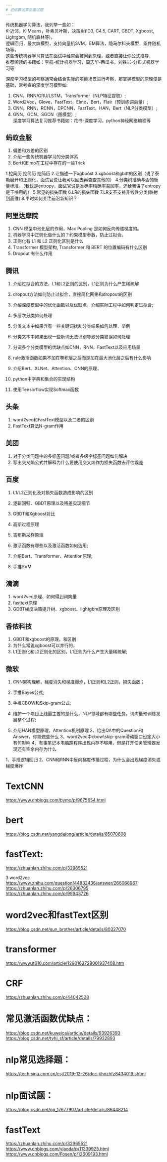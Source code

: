 ```yaml
---
# 总结算法常见面试题
---
```


传统机器学习算法，我列举一些如：  
K-近邻，K-Means，朴素贝叶斯，决策树(ID3, C4.5, CART, GBDT, Xgboost, Lightgbm, 随机森林等)，  
逻辑回归，最大熵模型，支持向量机SVM，EM算法，隐马尔科夫模型，条件随机场等，  
这些传统机器学习算法在面试中经常会被问到原理，或者直接让你公式推导，  
推荐阅读的书籍如：李航-统计机器学习，周志华-西瓜书，刘铁岩-分布式机器学习等  

深度学习模型的考察通常会结合实际的项目场景进行考察，那掌握模型的原理便是基础，常考查的深度学习模型如:  
1. CNN，RNN/GRU/LSTM，Transformer（NLP特征提取）;
2. Word2Vec，Glove，FastText，Elmo，Bert，Flair（预训练词向量）;
3. CNN，RNN，RCNN，DPCNN，FastText，HAN，Bert（NLP分类模型）; 
4. GNN，GCN，SGCN（图模型）;  
深度学习算法复习推荐书籍如：花书-深度学习，python神经网络编程等


## 蚂蚁金服
1. 偏差和方差的区别
2. 介绍一些传统机器学习的分类体系
3. Bert和Elmo在工程中存在的一些Trick

1.挖简历 挖简历 挖简历
2.让描述一下xgboost
3.xgboost和gbdt的区别（说了泰勒展开和正则化，面试官说让我可以回去再查查其他的）
4.分类树准确与否的衡量标准。（我说是entropy，面试官说是准确率精确率召回率，还给我讲了entropy是干啥用的）
5.常见的损失函数
6.LR的损失函数
7.LR支不支持非线性分类(映射到高维)
8.平时如何关注前沿新知识？

## 阿里达摩院
1. CNN 模型中池化层的作用，Max Pooling 是如何反向传递梯度的。
2. 机器学习中正则化做什么的？约束模型参数，防止过拟合。
3. 正则化有 L1 和 L2 正则化区别是什么
4. Transformer 模型架构, Transformer 和 BERT 的位置编码有什么区别
5. Dropout 有什么作用

## 腾讯
1. 介绍过拟合的方法，L1和L2正则的区别，L1正则为什么产生稀疏解
2. dropout方法如何防止过拟合，直接简化网络和dropout的区别
3. 介绍深度模型中的优化函数以及优缺点，介绍实际工程中如何判定过拟合;

1. 多层次分类如何处理
2. 分类文本中如果含有一些关键词扰乱分类结果如何处理，举例
3. 分类文本中如果出现一些新词无法识别导致分类错误如何处理
4. 分词多个分类模型的优缺点如CNN，RNN，FastText以及应用场景

1. rule激活函数如果不加在卷积层之后而是加在最大池化层之后有什么影响
2. 介绍Bert、XLNet、Attention、CNN的原理，
3. python中字典和集合的实现结构
4. 使用Tensorflow实现Softmax函数

## 头条
1. word2vec和FastText模型以及二者的区别
2. FastText算法N-gram作用

## 美团
1. 对于分类问题中的多标签问题/或者多级字标签问题如何解决
2. 写出交叉熵公式并解释为什么要使用交叉熵作为损失函数去评估误差

## 百度
1. L1/L2正则化及对损失函数造成影响的区别
2. 逻辑回归、GBDT原理以及残差实现细节
3. GBDT和Xgboost对比
4. 高斯过程原理
5. 吉布斯采样原理

1. 激活函数有哪些以及激活函数如何选用;
2. 介绍Bert、Transformer、Attention原理;
3. 手推SVM

## 滴滴
1. word2vec原理、如何得到词向量
2. fasttext原理
3. GDBT梯度决策提升树、xgboost、lightgbm原理及区别

## 香侬科技
1. GBDT和xgboost的原理，和区别
2. 为什么常说xgboost可以并行的，
3. L1正则化和L2正则化的区别，L1正则为什么产生大量稀疏解;

## 微软
1. CNN架构理解，梯度消失和梯度爆炸，L1正则和L2正则，损失函数；
2. 手推Bayes公式;
3. 手推CBOW和Skip-gram公式;
4. 维护一个项目上线最主要的是什么，NLP领域都有哪些任务，词向量预训练发展整个过程;

1. 介绍HAN模型原理，Attention机制原理
2、给出QA中的Question和Answer，你能做些什么
3、word2vec中cbow\skip-gram滑动窗口设定大小有何影响
4、有事笔记本电脑跑程序出现内存不够用，但是打开任务管理器发现还有空余内存为什么

1、手推逻辑回归
2、CNN和RNN中反向梯度传播过程，为什么会出现梯度消失或梯度爆炸


# TextCNN
https://www.cnblogs.com/bymo/p/9675654.html

# bert
https://blog.csdn.net/yangdelong/article/details/85070608

# fastText: 
https://zhuanlan.zhihu.com/p/32965521

3 word2vec
https://www.zhihu.com/question/44832436/answer/266068967
https://zhuanlan.zhihu.com/p/26306795
https://zhuanlan.zhihu.com/p/99943726

# word2vec和fastText区别
https://blog.csdn.net/sun_brother/article/details/80327070

# transformer
https://www.it610.com/article/1290162728001937408.htm

# CRF
https://zhuanlan.zhihu.com/p/44042528

# 常见激活函数优缺点：
https://blog.csdn.net/kuweicai/article/details/93926393
https://blog.csdn.net/tyhj_sf/article/details/79932893

# nlp常见选择题：
https://tech.sina.com.cn/csj/2019-12-26/doc-iihnzhfz8434019.shtml

# nlp面试题：
https://blog.csdn.net/qq_17677907/article/details/86448214

# fastText
https://zhuanlan.zhihu.com/p/32965521
https://www.cnblogs.com/ylaoda/p/11339925.html
https://www.cnblogs.com/Fosen/p/12609193.html
